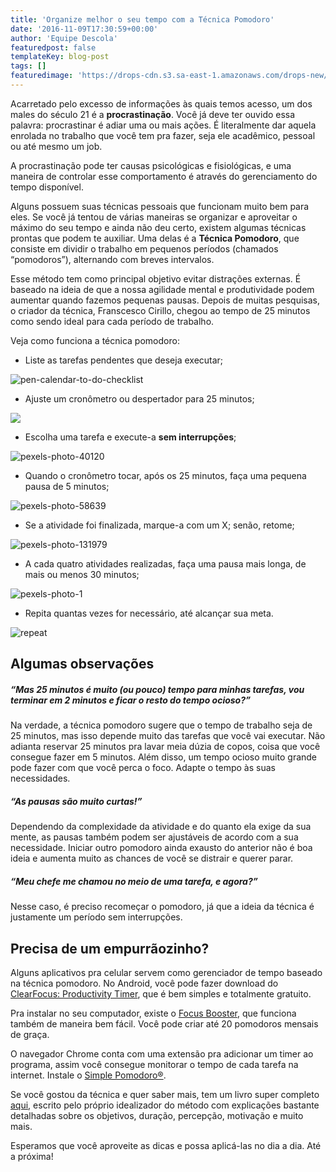 ```yaml
---
title: 'Organize melhor o seu tempo com a Técnica Pomodoro'
date: '2016-11-09T17:30:59+00:00'
author: 'Equipe Descola'
featuredpost: false
templateKey: blog-post
tags: []
featuredimage: 'https://drops-cdn.s3.sa-east-1.amazonaws.com/drops-new/wp-content/uploads/2016/11/08195200/pomodoro-150x150.jpg'
---
```

Acarretado pelo excesso de informações às quais temos acesso, um dos males do século 21 é a **procrastinação**. Você já deve ter ouvido essa palavra: procrastinar é adiar uma ou mais ações. É literalmente dar aquela enrolada no trabalho que você tem pra fazer, seja ele acadêmico, pessoal ou até mesmo um job.

A procrastinação pode ter causas psicológicas e fisiológicas, e uma maneira de controlar esse comportamento é através do gerenciamento do tempo disponível.

Alguns possuem suas técnicas pessoais que funcionam muito bem para eles. Se você já tentou de várias maneiras se organizar e aproveitar o máximo do seu tempo e ainda não deu certo, existem algumas técnicas prontas que podem te auxiliar. Uma delas é a **Técnica Pomodoro**, que consiste em dividir o trabalho em pequenos períodos (chamados “pomodoros”), alternando com breves intervalos.

Esse método tem como principal objetivo evitar distrações externas. É baseado na ideia de que a nossa agilidade mental e produtividade podem aumentar quando fazemos pequenas pausas. Depois de muitas pesquisas, o criador da técnica, Franscesco Cirillo, chegou ao tempo de 25 minutos como sendo ideal para cada período de trabalho.

Veja como funciona a técnica pomodoro:

- Liste as tarefas pendentes que deseja executar;

![pen-calendar-to-do-checklist](https://descola.org/drops/wp-content/uploads/2016/11/pen-calendar-to-do-checklist1-1024x463.jpg)

- Ajuste um cronômetro ou despertador para 25 minutos;

![](https://descola.org/drops/wp-content/uploads/2016/11/pexels-photo-1104711-1024x463.jpeg)

- Escolha uma tarefa e execute-a **sem interrupções**;

![pexels-photo-40120](https://descola.org/drops/wp-content/uploads/2016/11/pexels-photo-40120-1024x463.jpeg)

- Quando o cronômetro tocar, após os 25 minutos, faça uma pequena pausa de 5 minutos;

![pexels-photo-58639](https://descola.org/drops/wp-content/uploads/2016/11/pexels-photo-58639-1024x463.jpeg)

- Se a atividade foi finalizada, marque-a com um X; senão, retome;

![pexels-photo-131979](https://descola.org/drops/wp-content/uploads/2016/11/pexels-photo-131979-1024x486.jpeg)

- A cada quatro atividades realizadas, faça uma pausa mais longa, de mais ou menos 30 minutos;

![pexels-photo-1](https://descola.org/drops/wp-content/uploads/2016/11/pexels-photo-1-1024x463.jpg)

- Repita quantas vezes for necessário, até alcançar sua meta.

![repeat](https://descola.org/drops/wp-content/uploads/2016/11/repeat.png)

**Algumas observações**
-----------------------

##### “Mas 25 minutos é muito (ou pouco) tempo para minhas tarefas, vou terminar em 2 minutos e ficar o resto do tempo ocioso?”

Na verdade, a técnica pomodoro sugere que o tempo de trabalho seja de 25 minutos, mas isso depende muito das tarefas que você vai executar. Não adianta reservar 25 minutos pra lavar meia dúzia de copos, coisa que você consegue fazer em 5 minutos. Além disso, um tempo ocioso muito grande pode fazer com que você perca o foco. Adapte o tempo às suas necessidades.

##### “As pausas são muito curtas!”

Dependendo da complexidade da atividade e do quanto ela exige da sua mente, as pausas também podem ser ajustáveis de acordo com a sua necessidade. Iniciar outro pomodoro ainda exausto do anterior não é boa ideia e aumenta muito as chances de você se distrair e querer parar.

##### “Meu chefe me chamou no meio de uma tarefa, e agora?”

Nesse caso, é preciso recomeçar o pomodoro, já que a ideia da técnica é justamente um período sem interrupções.

Precisa de um empurrãozinho?
----------------------------

Alguns aplicativos pra celular servem como gerenciador de tempo baseado na técnica pomodoro. No Android, você pode fazer download do [ClearFocus: Productivity Timer](https://play.google.com/store/apps/details?id=personal.andreabasso.clearfocus&hl=pt-br), que é bem simples e totalmente gratuito.

Pra instalar no seu computador, existe o [Focus Booster](https://www.focusboosterapp.com/), que funciona também de maneira bem fácil. Você pode criar até 20 pomodoros mensais de graça.

O navegador Chrome conta com uma extensão pra adicionar um timer ao programa, assim você consegue monitorar o tempo de cada tarefa na internet. Instale o [Simple Pomodoro®](https://chrome.google.com/webstore/detail/simple-pomodoro%C2%AE/blidjjfbdbkcmegfnidmgndgdamhhelp).

Se você gostou da técnica e quer saber mais, tem um livro super completo [aqui](http://ramonkayo.com/wp-content/uploads/2014/03/PomodoroTechnique.pdf), escrito pelo próprio idealizador do método com explicações bastante detalhadas sobre os objetivos, duração, percepção, motivação e muito mais.

Esperamos que você aproveite as dicas e possa aplicá-las no dia a dia. Até a próxima!